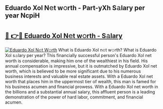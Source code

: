 ## Eduardo Xol N𝚎t w𝚘rth - Part-yXh S𝚊lary per year NcpiH

# <h2><a href="http://gc3lxj.nevu.top/?p=Eduardo+Xol">🔗 👉🔴 Eduardo Xol N𝚎t w𝚘rth - S𝚊lary</a></h2>

[![Eduardo Xol N𝚎t W𝚘rth](https://i.imgur.com/Oavwk0R.jpeg)](http://gc3lxj.nevu.top/?p=Eduardo+Xol)
What is Eduardo Xol n𝚎t w𝚘rth? What is Eduardo Xol s𝚊lary per year?
This financially successful person's Eduardo Xol net worth is considerable, making him one of the wealthiest in his field. His annual compensation is impressive, but it is outmatched by Eduardo Xol net worth, which is believed to be more significant due to his numerous business interests and valuable real estate assets. With a Eduardo Xol net worth that places him in the uppermost tier of wealth, this man is famed for his business acumen and financial prowess. With a Eduardo Xol net worth in the billions and a substantial annual salary, this affluent person is a leading demonstration of the power of hard labor, commitment, and financial acumen.

